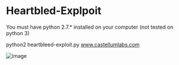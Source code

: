 # Heartbled-Explpoit
You must have python 2.7.* installed on your computer (not tested on python 3)


python2 heartbleed-exploit.py www.castellumlabs.com

![image](https://user-images.githubusercontent.com/52570778/131079990-7de3bd80-d480-438b-b341-53a15b61d0d8.png)
